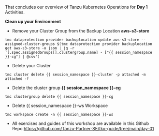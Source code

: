 That concludes our overview of Tanzu Kubernetes Operations for **Day 1** Activities.

**Clean up your Environment**

* Remove your Cluster Group from the Backup Location **aws-s3-store**

```execute-1
tmc dataprotection provider backuplocation update aws-s3-store --assigned-cluster-groups $(tmc dataprotection provider backuplocation get aws-s3-store -o json | jq -r '[.spec.assignedGroups[].clustergroup.name] - ["{{ session_namespace }}-cg"] | @csv')
```

* Delete your Cluster

```execute-1
tmc cluster delete {{ session_namespace }}-cluster -p attached -m attached -f
```

* Delete the cluster group **{{ session_namespace }}-cg**    

```execute-1
tmc clustergroup delete {{ session_namespace }}-cg 
```

* Delete {{ session_namespace }}-ws Workspace

```execute-1
tmc workspace create -n {{ session_namespace }}-ws
```
* All exercises and guides of this workshop are available in this Github Repo https://github.com/Tanzu-Partner-SE/tko-guide/tree/main/day-01
